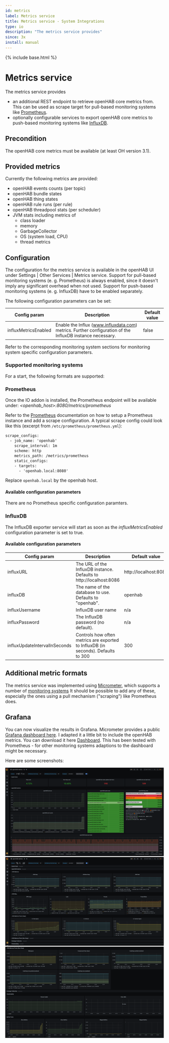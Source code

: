 ```yaml
---
id: metrics
label: Metrics service
title: Metrics service - System Integrations
type: io
description: "The metrics service provides"
since: 3x
install: manual
---
```


<!-- Attention authors: Do not edit directly. Please add your changes to the appropriate source repository -->

{% include base.html %}

# Metrics service

The metrics service provides 

* an additional REST endpoint to retrieve openHAB core metrics from. This can be used as scrape target for pull-based monitoring systems like [Prometheus](https://prometheus.io/).
* optionally configurable services to export openHAB core metrics to push-based monitoring systems like [InfluxDB](https://www.influxdata.com/). 

## Precondition

The openHAB core metrics must be available (at least OH version 3.1).

## Provided metrics

Currently the following metrics are provided: 

- openHAB events counts (per topic)
- openHAB bundle states
- openHAB thing states
- openHAB rule runs (per rule)
- openHAB threadpool stats (per scheduler)
- JVM stats including metrics of
    - class loader
    - memory
    - GarbageCollector
    - OS (system load, CPU)
    - thread metrics

## Configuration

The configuration for the metrics service is available in the openHAB UI under Settings | Other Services | Metrics service.
Support for pull-based monitoring systems (e. g. Prometheus) is always enabled, since it doesn't imply any significant overhead when not used.
Support for push-based monitoring systems (e. g. InfluxDB) have to be enabled separately. 

The following configuration parameters can be set:

|Config param|Description|Default value|
|--|--|--|
|influxMetricsEnabled|Enable the Influx (www.influxdata.com) metrics. Further configuration of the InfluxDB instance necessary.|false|

Refer to the corresponding monitoring system sections for monitoring system specific configuration parameters.  

### Supported monitoring systems

For a start, the following formats are supported:

### Prometheus

Once the IO addon is installed, the Prometheus endpoint will be available under:
_<openhab_host>:8080/metrics/prometheus_ 

Refer to the [Prometheus](https://prometheus.io/) documentation on how to setup a Prometheus instance and add a scrape configuration. A typical scrape config could look like this (excerpt from `/etc/prometheus/prometheus.yml`):

````shell
scrape_configs:
  - job_name: 'openhab'
    scrape_interval: 1m
    scheme: http
    metrics_path: /metrics/prometheus
    static_configs:
    - targets:
      - 'openhab.local:8080'
````

Replace `openhab.local` by the openhab host.   

#### Available configuration parameters

There are no Prometheus specific configuration paramters.

### InfluxDB

The InfluxDB exporter service will start as soon as the _influxMetricsEnabled_ configuration parameter is set to true.

#### Available configuration parameters

|Config param|Description|Default value|
|--|--|--|
|influxURL|The URL of the InfluxDB instance. Defaults to http://localhost:8086|http://localhost:8086|
|influxDB|The name of the database to use. Defaults to "openhab".|openhab|
|influxUsername|InfluxDB user name|n/a|
|influxPassword|The InfluxDB password (no default).|n/a|
|influxUpdateIntervalInSeconds|Controls how often metrics are exported to InfluxDB (in seconds). Defaults to 300|300|

## Additional metric formats

The metrics service was implemented using [Micrometer](https://micrometer.io), which supports a number of [monitoring systems](https://micrometer.io/docs) 
It should be possible to add any of these, especially the ones using a pull mechanism ("scraping") like Prometheus does.     

## Grafana

You can now visualize the results in Grafana. Micrometer provides a public [Grafana dashboard here](https://grafana.com/grafana/dashboards/4701). 
I adapted it a little bit to include the openHAB metrics. You can download it here [Dashboard](doc/dashboard.json). 
This has been tested with Prometheus - for other monitoring systems adaptions to the dashboard might be necessary.  

Here are some screenshots: 

![Grafana (1)](doc/grafana-1.png)
![Grafana (2)](doc/grafana-2.png)
![Grafana (3)](doc/grafana-3.png)
